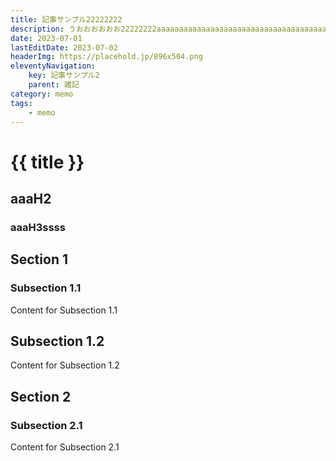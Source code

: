 ```yaml
---
title: 記事サンプル22222222
description: うおおおおおお22222222aaaaaaaaaaaaaaaaaaaaaaaaaaaaaaaaaaaaaaaaaaaaaaaaaaaaaaaaaaaaaaaaaaa
date: 2023-07-01
lastEditDate: 2023-07-02
headerImg: https://placehold.jp/896x504.png
eleventyNavigation:
    key: 記事サンプル2
    parent: 雑記
category: memo
tags:
    - memo
---
```


# {{ title }}

## aaaH2

### aaaH3ssss

## Section 1

### Subsection 1.1

Content for Subsection 1.1

## Subsection 1.2

Content for Subsection 1.2

## Section 2

### Subsection 2.1

Content for Subsection 2.1
